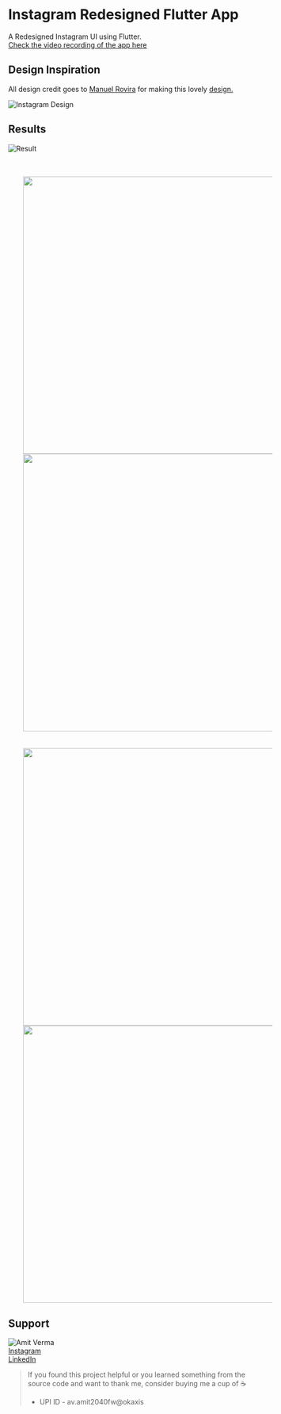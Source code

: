 # Instagram Redesigned Flutter App

A Redesigned Instagram UI using Flutter. <br>
[Check the video recording of the app here](https://www.instagram.com/p/CFpJmgyDcu3)

## Design Inspiration

All design credit goes to [Manuel Rovira](https://dribbble.com/ManuelRovira) 
for making this lovely [design.](https://dribbble.com/shots/14057207-Instagram-Redesign-Part-2)

![Instagram Design](https://static.dribbble.com/users/1612753/screenshots/14057207/media/d7313500e0759e5da3198a220d483ea1.png)

## Results

![Result](https://raw.githubusercontent.com/amitverma-cf/flutter_instagram_redesign/stable/assets/app_ss/120241234-335008197936766-667811.gif)

<p align="center">
<br><br>
<img src="./assets/app_ss/1.jpeg" height="560" hspace="30">
<img src="./assets/app_ss/2.jpeg" height="560" hspace="30">
<br><br><br>
<img src="./assets/app_ss/3.jpeg" height="560" hspace="30">
<img src="./assets/app_ss/4.jpeg" height="560" hspace="30">
</p>

## Support

![Amit Verma](https://github.com/amitverma-cf) <br>
[Instagram](https://www.instagram.com/ava.amitverma/) <br>
[LinkedIn](https://www.linkedin.com/in/amit-verma-962b12197/)

> If you found this project helpful or you learned something from the source code and want to thank me, consider buying me a cup of :coffee:
>
> * UPI ID - av.amit2040fw@okaxis
